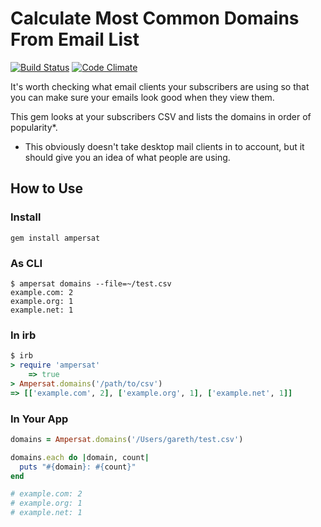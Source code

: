 # Calculate Most Common Domains From Email List

[![Build Status](https://secure.travis-ci.org/garethrees/ampersat.png)](http://travis-ci.org/garethrees/ampersat) [![Code Climate](https://codeclimate.com/github/garethrees/ampersat.png)](https://codeclimate.com/github/garethrees/ampersat)

It's worth checking what email clients your subscribers are using so that you can make sure your emails look good when they view them.

This gem looks at your subscribers CSV and lists the domains in order of popularity*.

* This obviously doesn't take desktop mail clients in to account, but it should give you an idea of what people are using.

## How to Use

### Install

`gem install ampersat`

### As CLI

```shell
$ ampersat domains --file=~/test.csv
example.com: 2
example.org: 1
example.net: 1
```

### In irb

```ruby
$ irb
> require 'ampersat'
    => true
> Ampersat.domains('/path/to/csv')
=> [['example.com', 2], ['example.org', 1], ['example.net', 1]]
```

### In Your App

```ruby
domains = Ampersat.domains('/Users/gareth/test.csv')

domains.each do |domain, count|
  puts "#{domain}: #{count}"
end

# example.com: 2
# example.org: 1
# example.net: 1
```
